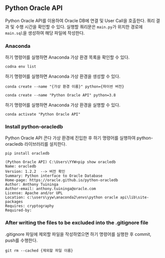 ## Python Oracle API
Python Oracle API를 이용하여 Oracle DB에 연결 및 User Call을 호출한다. 쿼리 결과 및 수행 시간을 확인할 수 있다. 실행할
쿼리문은 `main.py`가 위치한 경로에 `main.sql`을 생성하여 해당 파일에 작성한다.
### Anaconda
하기 명령어를 실행하면 Anaconda 가상 환경 목록을 확인할 수 있다.
```text
codna env list
```
하기 명령어를 실행하면 Anaconda 가상 환경을 생성할 수 있다.
```text
conda create --name "{가상 환경 이름}" python={파이썬 버전}
```
```text
conda create --name "Python Oracle API" python=3.8
```
하기 명령어를 실행하면 Anaconda 가상 환경을 실행할 수 있다.
```text
conda activate "Python Oracle API"
```
### Install python-oracledb
Python Oracle API 콘다 가상 환경에 진입한 후 하기 명령어를 실행하여 python-oracledb 라이브러리를 설치한다.
```text
pip install oracledb
```
```text
(Python Oracle API) C:\Users\YYW>pip show oracledb
Name: oracledb
Version: 1.2.2  --> 버전 확인
Summary: Python interface to Oracle Database
Home-page: https://oracle.github.io/python-oracledb
Author: Anthony Tuininga
Author-email: anthony.tuininga@oracle.com
License: Apache and/or UPL
Location: c:\users\yyw\anaconda2\envs\python oracle api\lib\site-packages
Requires: cryptography
Required-by:
```
### After writing the files to be excluded into the .gitignore file
.gitignore 파일에 제외할 파일을 작성하였으면 하기 명령어를 실행한 후 commit, push를 수행한다.
```text
git rm --cached {제외할 파일 이름}
```